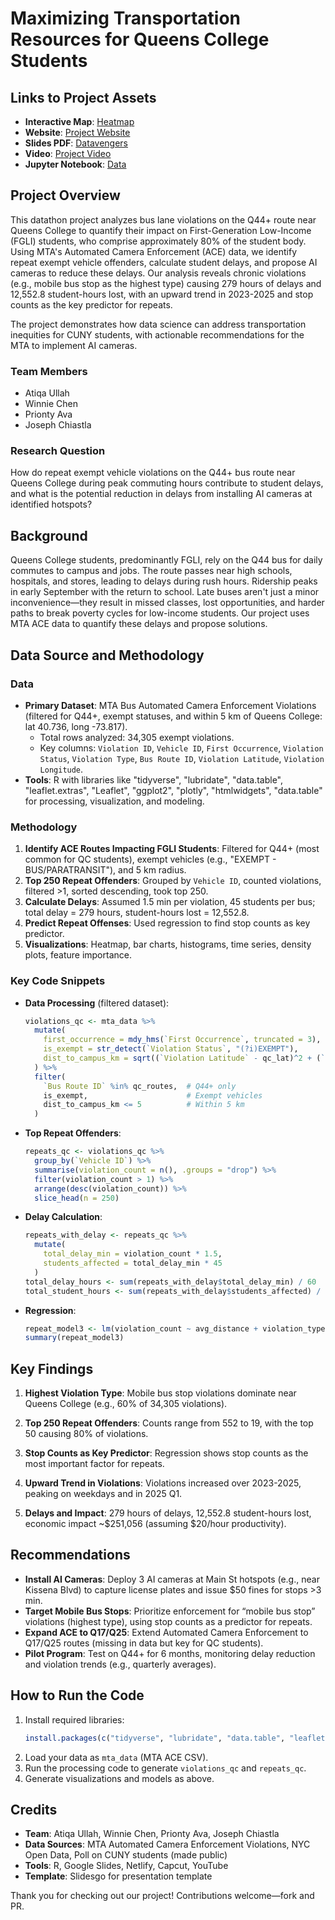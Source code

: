 # Maximizing Transportation Resources for Queens College Students

## Links to Project Assets
- **Interactive Map**: [Heatmap](https://mellifluous-bublanina-686c73.netlify.app/) 
- **Website**: [Project Website](https://68d47e1185a19a2c76a47695--warm-pithivier-d62983.netlify.app/)
- **Slides PDF**: [Datavengers](https://github.com/Datathlon-Datavengers/CUNY_Bus_Delay_Analysis/blob/main/Datavengers-1%20Slides.pdf)
- **Video**: [Project Video](https://your-video-link.com)
- **Jupyter Notebook**: [Data](https://Google.com)
  
## Project Overview

This datathon project analyzes bus lane violations on the Q44+ route near Queens College to quantify their impact on First-Generation Low-Income (FGLI) students, who comprise approximately 80% of the student body. Using MTA's Automated Camera Enforcement (ACE) data, we identify repeat exempt vehicle offenders, calculate student delays, and propose AI cameras to reduce these delays. Our analysis reveals chronic violations (e.g., mobile bus stop as the highest type) causing 279 hours of delays and 12,552.8 student-hours lost, with an upward trend in 2023-2025 and stop counts as the key predictor for repeats.

The project demonstrates how data science can address transportation inequities for CUNY students, with actionable recommendations for the MTA to implement AI cameras.

### Team Members
- Atiqa Ullah
- Winnie Chen
- Prionty Ava
- Joseph Chiastla

### Research Question
How do repeat exempt vehicle violations on the Q44+ bus route near Queens College during peak commuting hours contribute to student delays, and what is the potential reduction in delays from installing AI cameras at identified hotspots?

## Background
Queens College students, predominantly FGLI, rely on the Q44 bus for daily commutes to campus and jobs. The route passes near high schools, hospitals, and stores, leading to delays during rush hours. Ridership peaks in early September with the return to school. Late buses aren't just a minor inconvenience—they result in missed classes, lost opportunities, and harder paths to break poverty cycles for low-income students. Our project uses MTA ACE data to quantify these delays and propose solutions.

## Data Source and Methodology
### Data
- **Primary Dataset**: MTA Bus Automated Camera Enforcement Violations (filtered for Q44+, exempt statuses, and within 5 km of Queens College: lat 40.736, long -73.817).
  - Total rows analyzed: 34,305 exempt violations.
  - Key columns: `Violation ID`, `Vehicle ID`, `First Occurrence`, `Violation Status`, `Violation Type`, `Bus Route ID`, `Violation Latitude`, `Violation Longitude`.
- **Tools**: R with libraries like "tidyverse", "lubridate", "data.table", "leaflet.extras", "Leaflet", "ggplot2", "plotly", "htmlwidgets", "data.table" for processing, visualization, and modeling.

### Methodology
1. **Identify ACE Routes Impacting FGLI Students**: Filtered for Q44+ (most common for QC students), exempt vehicles (e.g., "EXEMPT - BUS/PARATRANSIT"), and 5 km radius.
2. **Top 250 Repeat Offenders**: Grouped by `Vehicle ID`, counted violations, filtered >1, sorted descending, took top 250.
3. **Calculate Delays**: Assumed 1.5 min per violation, 45 students per bus; total delay = 279 hours, student-hours lost = 12,552.8.
4. **Predict Repeat Offenses**: Used regression to find stop counts as key predictor.
5. **Visualizations**: Heatmap, bar charts, histograms, time series, density plots, feature importance.

### Key Code Snippets
- **Data Processing** (filtered dataset):
  ```r
  violations_qc <- mta_data %>%
    mutate(
      first_occurrence = mdy_hms(`First Occurrence`, truncated = 3),
      is_exempt = str_detect(`Violation Status`, "(?i)EXEMPT"),
      dist_to_campus_km = sqrt((`Violation Latitude` - qc_lat)^2 + (`Violation Longitude` - qc_long)^2) * 111
    ) %>%
    filter(
      `Bus Route ID` %in% qc_routes,  # Q44+ only
      is_exempt,                      # Exempt vehicles
      dist_to_campus_km <= 5          # Within 5 km
    )
  ```

- **Top Repeat Offenders**:
  ```r
  repeats_qc <- violations_qc %>%
    group_by(`Vehicle ID`) %>%
    summarise(violation_count = n(), .groups = "drop") %>%
    filter(violation_count > 1) %>%
    arrange(desc(violation_count)) %>%
    slice_head(n = 250)
  ```

- **Delay Calculation**:
  ```r
  repeats_with_delay <- repeats_qc %>%
    mutate(
      total_delay_min = violation_count * 1.5,
      students_affected = total_delay_min * 45
    )
  total_delay_hours <- sum(repeats_with_delay$total_delay_min) / 60
  total_student_hours <- sum(repeats_with_delay$students_affected) / 60
  ```

- **Regression**:
  ```r
  repeat_model3 <- lm(violation_count ~ avg_distance + violation_types + activity_duration + stop_count, data = train)
  summary(repeat_model3)
  ```

## Key Findings
1. **Highest Violation Type**: Mobile bus stop violations dominate near Queens College (e.g., 60% of 34,305 violations).


2. **Top 250 Repeat Offenders**: Counts range from 552 to 19, with the top 50 causing 80% of violations.


3. **Stop Counts as Key Predictor**: Regression shows stop counts as the most important factor for repeats.


4. **Upward Trend in Violations**: Violations increased over 2023-2025, peaking on weekdays and in 2025 Q1.

5. **Delays and Impact**: 279 hours of delays, 12,552.8 student-hours lost, economic impact ~$251,056 (assuming $20/hour productivity).

## Recommendations
- **Install AI Cameras**: Deploy 3 AI cameras at Main St hotspots (e.g., near Kissena Blvd) to capture license plates and issue $50 fines for stops >3 min. 
- **Target Mobile Bus Stops**: Prioritize enforcement for “mobile bus stop” violations (highest type), using stop counts as a predictor for repeats.
- **Expand ACE to Q17/Q25**: Extend Automated Camera Enforcement to Q17/Q25 routes (missing in data but key for QC students).
- **Pilot Program**: Test on Q44+ for 6 months, monitoring delay reduction and violation trends (e.g., quarterly averages).

## How to Run the Code
1. Install required libraries:
   ```r
   install.packages(c("tidyverse", "lubridate", "data.table", "leaflet.extras", "Leaflet", "ggplot2", "plotly", "htmlwidgets", "data.table"))
   ```
2. Load your data as `mta_data` (MTA ACE CSV).
3. Run the processing code to generate `violations_qc` and `repeats_qc`.
4. Generate visualizations and models as above.

## Credits
- **Team**: Atiqa Ullah, Winnie Chen, Prionty Ava, Joseph Chiastla
- **Data Sources**: MTA Automated Camera Enforcement Violations, NYC Open Data, Poll on CUNY students (made public)
- **Tools**: R, Google Slides, Netlify, Capcut, YouTube
- **Template**: Slidesgo for presentation template

Thank you for checking out our project! Contributions welcome—fork and PR.
